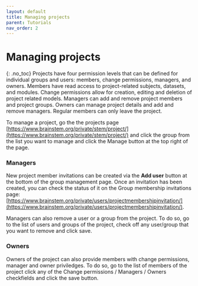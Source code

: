 ```yaml
---
layout: default
title: Managing projects
parent: Tutorials
nav_order: 2
---
```

# Managing projects
{: .no_toc}
Projects have four permission levels that can be defined for individual groups and users: members, change permissions, managers, and owners. Members have read access to project-related subjects, datasets, and modules. Change permissions allow for creation, editing and deletion of project related models. Managers can add and remove project members and project groups. Owners can manage project details and add and remove managers. Regular members can only leave the project.

To manage a project, go the the projects page [https://www.brainstem.org/private/stem/project/](https://www.brainstem.org/private/stem/project/) and click the group from the list you want to manage and click the Manage button at the top right of the page. 

### Managers

New project member invitations can be created via the __Add user__ button at the bottom of the group management page. Once an invitation has been created, you can check the status of it on the Group membership invitations page: [https://www.brainstem.org/private/users/projectmembershipinvitation/](https://www.brainstem.org/private/users/projectmembershipinvitation/). 

Managers can also remove a user or a group from the project. To do so, go to the list of users and groups of the project, check off any user/group that you want to remove and click save. 

### Owners

Owners of the project can also provide members with change permissions, manager and owner priviledges. To do so, go to the list of members of the project click any of the Change permissions / Managers / Owners checkfields and click the save button.

